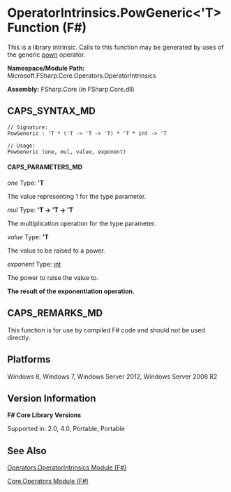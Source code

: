 # OperatorIntrinsics.PowGeneric<'T> Function (F#)

This is a library intrinsic. Calls to this function may be generated by uses of the generic [pown](http://msdn.microsoft.com/en-us/library/c6163b1d-a8f9-4a87-8704-f34d8b2918ff) operator.

**Namespace/Module Path:** Microsoft.FSharp.Core.Operators.OperatorIntrinsics

**Assembly:** FSharp.Core (in FSharp.Core.dll)


## CAPS_SYNTAX_MD

```
// Signature:
PowGeneric : 'T * ('T -> 'T -> 'T) * 'T * int -> 'T

// Usage:
PowGeneric (one, mul, value, exponent)
```

#### CAPS_PARAMETERS_MD
*one*
Type: **'T**


The value representing 1 for the type parameter.


*mul*
Type: **'T -&gt; 'T -&gt; 'T**


The multiplication operation for the type parameter.


*value*
Type: **'T**


The value to be raised to a power.


*exponent*
Type: [int](http://msdn.microsoft.com/en-us/library/025d5455-3622-4ea5-9573-3ecbd4ee1375)


The power to raise the value to.



**The result of the exponentiation operation.**
## CAPS_REMARKS_MD
This function is for use by compiled F# code and should not be used directly.


## Platforms
Windows 8, Windows 7, Windows Server 2012, Windows Server 2008 R2


## Version Information
**F# Core Library Versions**

Supported in: 2.0, 4.0, Portable, Portable




## See Also
[Operators.OperatorIntrinsics Module &#40;F&#35;&#41;](Operators.OperatorIntrinsics+Module+%28F%23%29.md)

[Core.Operators Module &#40;F&#35;&#41;](Core.Operators+Module+%28F%23%29.md)

